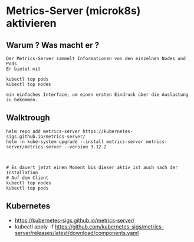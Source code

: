 # Metrics-Server (microk8s) aktivieren 

## Warum ? Was macht er ? 

```
Der Metrics-Server sammelt Informationen von den einzelnen Nodes und Pods
Er bietet mit 

kubectl top pods
kubectl top nodes 

ein einfaches Interface, um einen ersten Eindruck über die Auslastung zu bekommen. 
```

## Walktrough 

```
helm repo add metrics-server https://kubernetes-sigs.github.io/metrics-server/
helm -n kube-system upgrade --install metrics-server metrics-server/metrics-server --version 3.12.2



# Es dauert jetzt einen Moment bis dieser aktiv ist auch nach der Installation 
# Auf dem Client
kubectl top nodes 
kubectl top pods 

```

## Kubernetes 

  * https://kubernetes-sigs.github.io/metrics-server/
  * kubectl apply -f https://github.com/kubernetes-sigs/metrics-server/releases/latest/download/components.yaml
